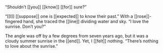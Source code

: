 “Shouldn’t [[you]] [[know]] [[for]] sure?”

“[[I]] [[suppose]] one is [[expected]] to know their past.” With a [[rose]]-fingered hand, she traced the [[line]] dividing water and sky. “I love the sunrise. Don’t you?”

The angle was off by a few degrees from seven years ago, but it was a cloudy summer sunrise in the [[end]]. Yet, I [[felt]] nothing. “There’s nothing to love about the sunrise.”